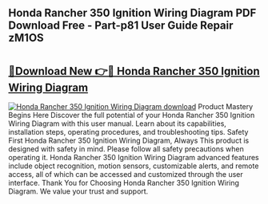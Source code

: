 ## Honda Rancher 350 Ignition Wiring Diagram PDF Download Free - Part-p81 User Guide Repair zM1OS

# <h2><a href="http://dfn9p8.blite.top/?on=Honda+Rancher+350+Ignition+Wiring+Diagram">🔗Download New 👉🔴 Honda Rancher 350 Ignition Wiring Diagram</a></h2>

[![Honda Rancher 350 Ignition Wiring Diagram download](https://i.imgur.com/lujVjoI.png)](http://dfn9p8.blite.top/?on=Honda+Rancher+350+Ignition+Wiring+Diagram)
Product Mastery Begins Here Discover the full potential of your Honda Rancher 350 Ignition Wiring Diagram with this user manual. Learn about its capabilities, installation steps, operating procedures, and troubleshooting tips. Safety First Honda Rancher 350 Ignition Wiring Diagram, Always This product is designed with safety in mind. Please follow all safety precautions when operating it. Honda Rancher 350 Ignition Wiring Diagram advanced features include object recognition, motion sensors, customizable alerts, and remote access, all of which can be accessed and customized through the user interface. Thank You for Choosing Honda Rancher 350 Ignition Wiring Diagram. We value your trust and support.
